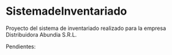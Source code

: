# SistemadeInventariado
Proyecto del sistema de inventariado realizado para la empresa Distribuidora Abundia S.R.L.

Pendientes:

